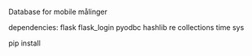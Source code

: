 Database for mobile målinger


dependencies:
flask
flask_login
pyodbc
hashlib
re
collections
time
sys

pip install <module>